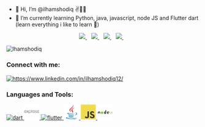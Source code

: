 - 👋 Hi, I’m @ilhamshodiq ✌👨‍💻
- 🌱 I’m currently learning Python, java, javascript, node JS and Flutter dart (learn everything i like to learn 🤣)


<p align='center'>
  <a href="#">
    <img src="https://img.shields.io/badge/Python-3776AB?style=for-the-badge&logo=python&logoColor=white" />
  </a>&nbsp;&nbsp;
  <a href="#">
    <img src="https://img.shields.io/badge/JavaScript-323330?style=for-the-badge&logo=javascript&logoColor=F7DF1E" />        
  </a>&nbsp;&nbsp;
  <a href="#">
    <img src="https://img.shields.io/badge/Java-ED8B00?style=for-the-badge&logo=java&logoColor=white" />        
  </a>&nbsp;&nbsp;
  <a href="#">
    <img src="https://img.shields.io/badge/MySQL-005C84?style=for-the-badge&logo=mysql&logoColor=white" />        
  </a>&nbsp;&nbsp;
</p>

<p align="left"> <img src="https://komarev.com/ghpvc/?username=lhamshodiq&label=Profile%20views&color=0e75b6&style=flat" alt="lhamshodiq" /> </p>

<h3 align="left">Connect with me:</h3>
<p align="left">
<a href="https://linkedin.com/in/https://www.linkedin.com/in/ilhamshodiq12/" target="blank"><img align="center" src="https://raw.githubusercontent.com/rahuldkjain/github-profile-readme-generator/master/src/images/icons/Social/linked-in-alt.svg" alt="https://www.linkedin.com/in/ilhamshodiq12/" height="30" width="40" /></a>
</p>

<h3 align="left">Languages and Tools:</h3>
<p align="left"> <a href="https://dart.dev" target="_blank" rel="noreferrer"> <img src="https://www.vectorlogo.zone/logos/dartlang/dartlang-icon.svg" alt="dart" width="40" height="40"/> </a> <a href="https://expressjs.com" target="_blank" rel="noreferrer"> <img src="https://raw.githubusercontent.com/devicons/devicon/master/icons/express/express-original-wordmark.svg" alt="express" width="40" height="40"/> </a> <a href="https://flutter.dev" target="_blank" rel="noreferrer"> <img src="https://www.vectorlogo.zone/logos/flutterio/flutterio-icon.svg" alt="flutter" width="40" height="40"/> </a> <a href="https://www.java.com" target="_blank" rel="noreferrer"> <img src="https://raw.githubusercontent.com/devicons/devicon/master/icons/java/java-original.svg" alt="java" width="40" height="40"/> </a> <a href="https://developer.mozilla.org/en-US/docs/Web/JavaScript" target="_blank" rel="noreferrer"> <img src="https://raw.githubusercontent.com/devicons/devicon/master/icons/javascript/javascript-original.svg" alt="javascript" width="40" height="40"/> </a> <a href="https://nodejs.org" target="_blank" rel="noreferrer"> <img src="https://raw.githubusercontent.com/devicons/devicon/master/icons/nodejs/nodejs-original-wordmark.svg" alt="nodejs" width="40" height="40"/> </a> </p>


<!-- <p align='center'>
 <a href="#"><img src="https://github-readme-stats.vercel.app/api/top-langs/?username=ilhamshodiq&show_icons=true&count_private=true&theme=dark" width="350"></a>
</p> -->
<!-- - 👨‍💻 I'm currently working on discord bot project 🤖 and mobile app project 📱 -->





<!---
ilhamshodiq/ilhamshodiq is a ✨ special ✨ repository because its `README.md` (this file) appears on your GitHub profile.
You can click the Preview link to take a look at your changes.
--->
